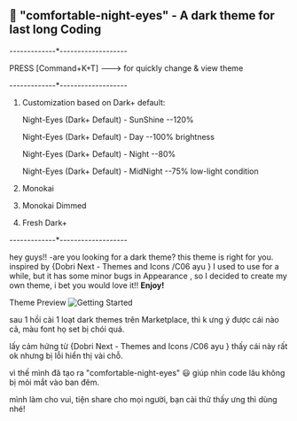 #
## 🎨 "comfortable-night-eyes" - A dark theme for last long Coding
-------------*-------------------

PRESS [Command+K+T] ---> for quickly change & view theme

-------------*-------------------
1. Customization based on Dark+ default:

    Night-Eyes (Dark+ Default) - SunShine --120%

    Night-Eyes (Dark+ Default) - Day      --100% brightness

    Night-Eyes (Dark+ Default) - Night    --80%

    Night-Eyes (Dark+ Default) - MidNight --75% low-light condition

2. Monokai

3. Monokai Dimmed 

4. Fresh Dark+

-------------*-------------------

hey guys!!
-are you looking for a dark theme? this theme is right for you.
inspired by {Dobri Next - Themes and Icons /C06 ayu } I used to use for a while, but it has some minor bugs in Appearance , so I decided to create my own theme, i bet you would love it!! 
**Enjoy!**

Theme Preview
![Getting Started](https://user-images.githubusercontent.com/83786393/118826554-c8c04f00-b8e5-11eb-893a-4e3393e550c7.png)

sau 1 hồi cài 1 loạt dark themes trên Marketplace, thì k ưng ý được cái nào cả, màu font họ set bị chói quá.

lấy cảm hứng từ {Dobri Next - Themes and Icons /C06 ayu } thấy cái này rất ok nhưng bị lỗi hiển thị vài chỗ.

vì thế mình đã tạo ra "comfortable-night-eyes" 😃 giúp nhìn code lâu không bị mỏi mắt vào ban đêm.

mình làm cho vui, tiện share cho mọi người, bạn cài thử thấy ưng thì dùng nhé! 

